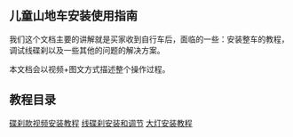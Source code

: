 ## 儿童山地车安装使用指南
我们这个文档主要的讲解就是买家收到自行车后，面临的一些：安装整车的教程，调试线碟刹以及一些其他的问题的解决方案。

本文档会以视频+图文方式描述整个操作过程。

## 教程目录
[碟刹款视频安装教程](/docs/guide/anzhuang.md)
[线碟刹安装和调节](/docs/guide/xiandiesha.md)
[大灯安装教程](/docs/guide/dadeng.md)